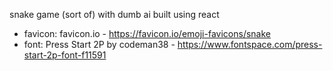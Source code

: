 snake game (sort of) with dumb ai built using react

- favicon: favicon.io - https://favicon.io/emoji-favicons/snake
- font: Press Start 2P by codeman38 - https://www.fontspace.com/press-start-2p-font-f11591
